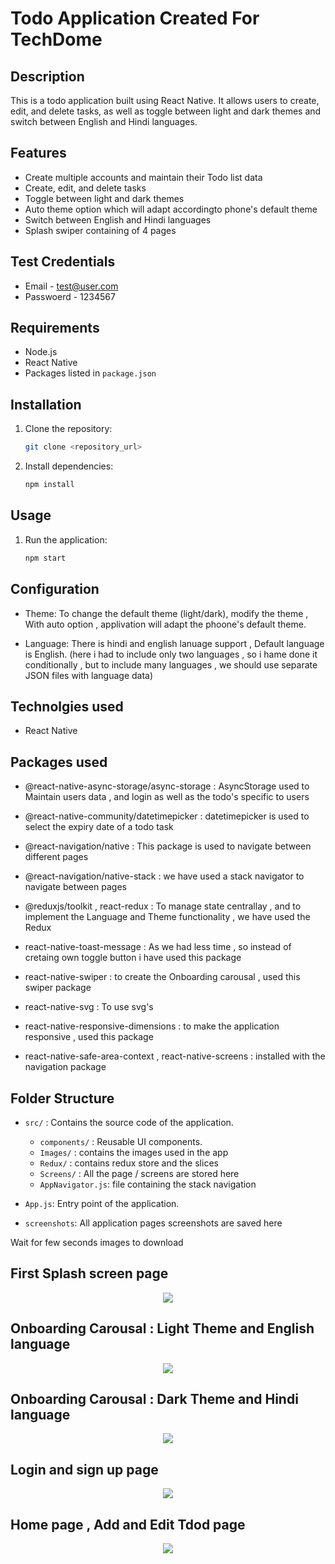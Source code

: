 # Todo Application Created For TechDome

## Description

This is a todo application built using React Native. It allows users to create, edit, and delete tasks, as well as toggle between light and dark themes and switch between English and Hindi languages.

## Features

- Create multiple accounts and maintain their Todo list data
- Create, edit, and delete tasks
- Toggle between light and dark themes
- Auto theme option which will adapt accordingto phone's default theme
- Switch between English and Hindi languages
- Splash swiper containing of 4 pages

## Test Credentials

- Email - test@user.com
- Passwoerd - 1234567

## Requirements

- Node.js
- React Native
- Packages listed in `package.json`

## Installation

1. Clone the repository:

   ```bash
   git clone <repository_url>

   ```

2. Install dependencies:

   ```bash
   npm install
   ```

## Usage

1. Run the application:

   ```bash
   npm start
   ```

## Configuration

- Theme: To change the default theme (light/dark), modify the theme , With auto option , applivation will adapt the phoone's default theme.

- Language: There is hindi and english lanuage support , Default language is English. (here i had to include only two languages , so i hame done it conditionally , but to include many languages , we should use separate JSON files with language data)

## Technolgies used

- React Native

## Packages used

- @react-native-async-storage/async-storage : AsyncStorage used to Maintain users data , and login as well as the todo's specific to users

- @react-native-community/datetimepicker : datetimepicker is used to select the expiry date of a todo task

- @react-navigation/native : This package is used to navigate between different pages

- @react-navigation/native-stack : we have used a stack navigator to navigate between pages

- @reduxjs/toolkit , react-redux : To manage state centrallay , and to implement the Language and Theme functionality , we have used the Redux

- react-native-toast-message : As we had less time , so instead of cretaing own toggle button i have used this package

- react-native-swiper : to create the Onboarding carousal , used this swiper package

- react-native-svg : To use svg's

- react-native-responsive-dimensions : to make the application responsive , used this package

- react-native-safe-area-context , react-native-screens : installed with the navigation package

## Folder Structure

- `src/` : Contains the source code of the application.

  - `components/` : Reusable UI components.
  - `Images/` : contains the images used in the app
  - `Redux/` : contains redux store and the slices
  - `Screens/` : All the page / screens are stored here
  - `AppNavigator.js`: file containing the stack navigation

- `App.js`: Entry point of the application.
- `screenshots`: All application pages screenshots are saved here

Wait for few seconds images to download

## First Splash screen page

<center><img src="./screenshots/mj1.jpg" /></center>

## Onboarding Carousal : Light Theme and English language

<center><img src="./screenshots/join1.jpg" /></center>

## Onboarding Carousal : Dark Theme and Hindi language

<center><img src="./screenshots/join2.jpg" /></center>

## Login and sign up page

<center><img src="./screenshots/join3.jpg" /></center>

## Home page , Add and Edit Tdod page

<center><img src="./screenshots/join4.jpg" /></center>
